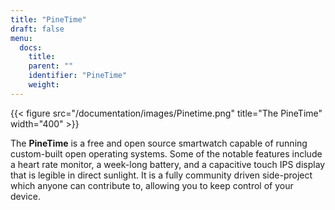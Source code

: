 ```yaml
---
title: "PineTime"
draft: false
menu:
  docs:
    title:
    parent: ""
    identifier: "PineTime"
    weight: 
---
```


{{< figure src="/documentation/images/Pinetime.png" title="The PineTime" width="400" >}}

The **PineTime** is a free and open source smartwatch capable of running custom-built open operating systems. Some of the notable features include a heart rate monitor, a week-long battery, and a capacitive touch IPS display that is legible in direct sunlight. It is a fully community driven side-project which anyone can contribute to, allowing you to keep control of your device.
